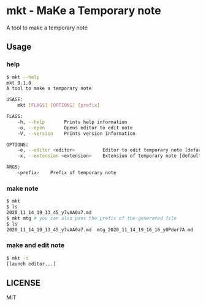 # mkt - MaKe a Temporary note
A tool to make a temporary note

## Usage
### help
```bash
$ mkt --help
mkt 0.1.0
A tool to make a temporary note

USAGE:
    mkt [FLAGS] [OPTIONS] [prefix]

FLAGS:
    -h, --help       Prints help information
    -o, --open       Opens editor to edit note
    -V, --version    Prints version information

OPTIONS:
    -e, --editor <editor>          Editor to edit temporary note [default: vim]
    -x, --extension <extension>    Extension of temporary note [default: md]

ARGS:
    <prefix>    Prefix of temporary note
```
### make note
```bash
$ mkt
$ ls
2020_11_14_19_13_45_y7vAA0a7.md
$ mkt mtg # you can also pass the prefix of the generated file
$ ls
2020_11_14_19_13_45_y7vAA0a7.md  mtg_2020_11_14_19_16_16_y0Pdor7A.md
```
### make and edit note
```bash
$ mkt -o
[launch editor...]
```

## LICENSE
MIT